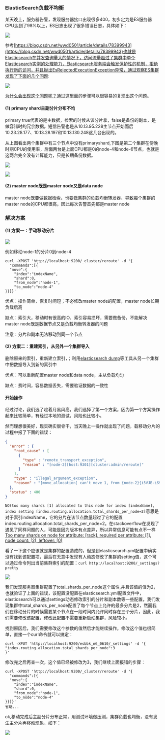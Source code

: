 ### ElasticSearch负载不均衡 ###
某天晚上，服务器告警，发现服务器接口出现很多400，初步定为是ES服务器CPU达到了98%以上，ES日志出现了很多错误日志，具体如下：

![](https://github.com/scalad/Elasticsearch/blob/master/doc/clusterLoadNotBalance/images/error.png?raw=true)

参考[https://blog.csdn.net/wwd0501/article/details/78399943](https://blog.csdn.net/wwd0501/article/details/78399943)也就是Elasticsearch在并发查询量大的情况下，访问流量超过了集群中单个Elasticsearch实例的处理能力，Elasticsearch服务端会触发保护性的机制，拒绝执行新的访问，并且抛出EsRejectedExecutionException异常，通过观察ES集群发现了下面的几个问题:

![](https://github.com/scalad/Elasticsearch/blob/master/doc/clusterLoadNotBalance/images/balance.png?raw=true)

[为什么会出现这个问题呢？](http://grokbase.com/t/gg/elasticsearch/14121arzf8/load-balancing-and-a-node-with-no-primary-shard)通过这里面的步骤可以很容易的复现出这个问题。

#### (1)	primary shard主副分片分布不均 ####
primary true代表的是主数据，检索的时候从该分片拿，false是备份的副本，是做容错时的冗余数据。短信告警也是从10.13.95.228主节点开始而后10.23.28.177、10.13.28.197和10.13.130.248这几台出现的。

从上图看出两个集群中有三个节点中没有primaryshard,下图是第二个集群在傍晚时期CPU的使用率，后面两台是上面CPU都是0的node-4和node-6节点，也就是这两台完全没有计算能力，只是长期备份数据。

![](https://github.com/scalad/Elasticsearch/blob/master/doc/clusterLoadNotBalance/images/server1.png?raw=true)

![](https://github.com/scalad/Elasticsearch/blob/master/doc/clusterLoadNotBalance/images/server2.png?raw=true)

#### (2)	master node既是master node又是data node ####
master node既要做数据检索，也要做集群的负载均衡转发器，导致每个集群的master node的CPU都很高，因此每次告警首先都是master node

### 解决方案 ###
#### (1)	方案一：手动移动分片 ####
![](https://github.com/scalad/Elasticsearch/blob/master/doc/clusterLoadNotBalance/images/move.png)

例如移动node-1的分片0到node-4

```shell
curl -XPOST 'http://localhost:9200/_cluster/reroute' -d '{
  "commands":[{
  "move":{
    "index":"indexName",
    "shard":0,
    "from_node":"node-1",
    "to_node":"node-4"
}}]}'
```
优点：操作简单，恢复时间短；不必修改master node的配置，master node长期负载后高

缺点：索引大，移动时有很高的IO，索引容易损坏，需要做备份，不能解决master node既是数据节点又是负载均衡转发器的问题

注意：分片和副本无法移动到同一个节点

#### (2)	方案二：重建索引，从另外一个集群导入 ####
删除原来的索引，重新建立索引，；利用[elasticsearch dump](https://github.com/taskrabbit/elasticsearch-dump)等工具从另一个集群中把数据导入到新的索引中

优点：可以重新配置master node和data node，主从负载均匀

缺点：费时间，容易数据丢失，需要验证数据的一致性

#### 开始操作 ####

经过讨论，我们选了趁着月黑风高，我们选择了第一个方案，因为第一个方案操作起来比较简单，有经过本地的测试，风险也比较小。

然而理想很美好，现实确实很骨干，当天晚上一操作就出现了问题，载移动分片的过程中报了下面的错误：

```json
{
  "error" : {
    "root_cause" : [
      {
        "type" : "remote_transport_exception",
        "reason" : "[node-2][host:9301][cluster:admin/reroute]"
      }
    ],
    "type" : "illegal_argument_exception",
    "reason" : "[move_allocation] can't move 1, from {node-2}{i5VJB-iSS_KNQnlxMxSJfA}{tif3N5vtTRuM-Z63C4cW5A}{host}{host:9301}, to {node-1}{j8h-FRjISRikUC8l8FTkMQ}{RNOZ2orcS36HGNk5m1CF3w}{host}{host:9300}, since its not allowed, reason: [YES(shard has no previous failures)][YES(shard is primary and can be allocated)][YES(explicitly ignoring any disabling of allocation due to manual allocation commands via the reroute API)][YES(target node version [6.2.2] is the same or newer than source node version [6.2.2])][YES(no snapshots are currently running)][YES(ignored as shard is not being recovered from a snapshot)][YES(node passes include/exclude/require filters)][YES(the shard does not exist on the same node)][YES(enough disk for shard on node, free: [84.6gb], shard size: [267.6kb], free after allocating shard: [84.6gb])][YES(below shard recovery limit of outgoing: [0 < 2] incoming: [0 < 2])][NO(too many shards [1] allocated to this node for index [indexName], index setting [index.routing.allocation.total_shards_per_node=2])][YES(allocation awareness is not enabled, set cluster setting [cluster.routing.allocation.awareness.attributes] to enable it)]"
  },
  "status" : 400
}
```

`NO(too many shards [1] allocated to this node for index [indexName], index setting [index.routing.allocation.total_shards_per_node=2]`意思是对于索引indexName，它的分片在该节点数量超过了它的配置index.routing.allocation.total_shards_per_node=2。在stackoverflow在发现了遇见了同样问题的人，可能是因为版本有点差异，所以异常信息可能有点不一样[Too many shards on node for attribute: [rack], required per attribute: [1], node count: [2], leftover: [0]](https://stackoverflow.com/questions/44799045/too-many-shards-on-node-for-attribute-rack-required-per-attribute-1-node)

看了一下这个应该就是集群的配置造成的，但是到elasticsearch.yml配置中确实没有找到该配置项，最后在无意中发现有人动态修改了集群的setting值，这个可以通过命令列出当前集群索引的配置：`curl http://localhost:9200/_settings?pretty`

![](https://github.com/scalad/Elasticsearch/blob/master/doc/clusterLoadNotBalance/images/settings.png)

我们发现服务器集群配置了total_shards_per_node这个属性,并且该值的值为2，也就验证了上面的错误，该配置没配置在elasticsearch.yml配置文件中，elasticsearch可以通过settings动态修改索引的分片和副本数等一些配置，我们发现集群中total_shards_per_node配置了每个节点上允许的最多分片是2，然而我们在移动分片的时候需要某个节点在一段时间内允许同时存在三个分片，因此，我们需要修改该配置，修改此配置不需要重新启动集群，风险较小。

找到原因后，我们需要修改这个参数的值然后才能继续操作，修改这个值也很简单，直接一个curl命令就可以搞定：

```shell
curl -XPUT 'http://localhost:9200/esbbk_n6_0610/_settings' -d '{
"index.routing.allocation.total_shards_per_node":3
}'
```
修改完之后再查一次，这个值已经被修改为3，我们继续上面报错的步骤：

```shell
curl -XPOST 'http://localhost:9200/_cluster/reroute' -d '{
  "commands":[{
  "move":{
    "index":"indexName",
    "shard":0,
    "from_node":"node-1",
    "to_node":"node-4"
}}]}'
省略...
```

ok,移动完成后主副分片分布正常，用测试环境做压测，集群负载也均衡，没有发生主分片再移动现象，如下：

![](https://github.com/scalad/Elasticsearch/blob/master/doc/clusterLoadNotBalance/images/has_balance.png)
